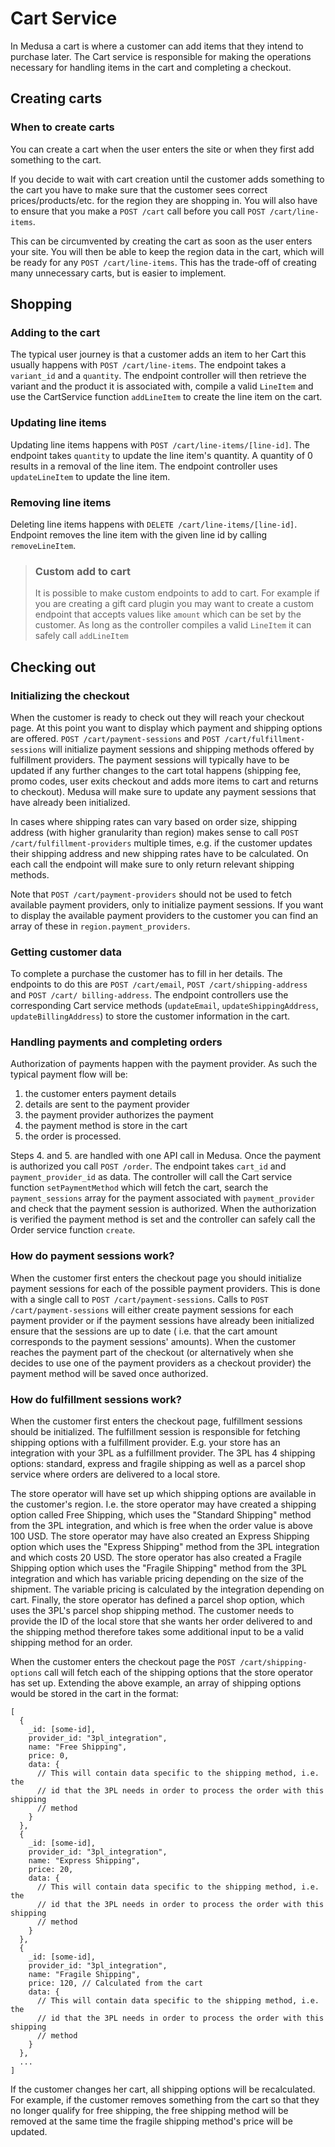 # Cart Service
In Medusa a cart is where a customer can add items that they intend to purchase
later. The Cart service is responsible for making the operations necessary for
handling items in the cart and completing a checkout. 

## Creating carts

### When to create carts
You can create a cart when the user enters the site or when they first add
something to the cart.

If you decide to wait with cart creation until the
customer adds something to the cart you have to make sure that the customer sees
correct prices/products/etc. for the region they are shopping in. You will also
have to ensure that you make a `POST /cart` call before you call `POST
/cart/line-items`.

This can be circumvented by creating the cart as soon as the user enters your
site. You will then be able to keep the region data in the cart, which will be
ready for any `POST /cart/line-items`. This has the trade-off of creating many
unnecessary carts, but is easier to implement.

## Shopping

### Adding to the cart
The typical user journey is that a customer adds an item to her Cart this
usually happens with `POST /cart/line-items`. The endpoint takes a `variant_id`
and a `quantity`. The endpoint controller will then retrieve the variant and the
product it is associated with, compile a valid `LineItem` and use the
CartService function `addLineItem` to create the line item on the cart.

### Updating line items
Updating line items happens with `POST /cart/line-items/[line-id]`. The endpoint
takes `quantity` to update the line item's quantity. A quantity of 0 results in
a removal of the line item. The endpoint controller uses `updateLineItem` to
update the line item.

### Removing line items
Deleting line items happens with `DELETE /cart/line-items/[line-id]`. Endpoint 
removes the line item with the given line id by calling `removeLineItem`.

> ### Custom add to cart
> It is possible to make custom endpoints to add to cart. For example if you are
> creating a gift card plugin you may want to create a custom endpoint that
> accepts values like `amount` which can be set by the customer. As long as the
> controller compiles a valid `LineItem` it can safely call `addLineItem`

## Checking out

### Initializing the checkout
When the customer is ready to check out they will reach your checkout page. At
this point you want to display which payment and shipping options are offered.
`POST /cart/payment-sessions` and `POST /cart/fulfillment-sessions` will
initialize payment sessions and shipping methods offered by fulfillment
providers. The payment sessions will typically have to be updated if any further
changes to the cart total happens (shipping fee, promo codes, user exits
checkout and adds more items to cart and returns to checkout). Medusa will make
sure to update any payment sessions that have already been initialized. 

In cases where shipping rates can vary based on order size, shipping address
(with higher granularity than region) makes sense to call `POST
/cart/fulfillment-providers` multiple times, e.g. if the customer updates their 
shipping address and new shipping rates have to be calculated. On each call the 
endpoint will make sure to only return relevant shipping methods.

Note that `POST /cart/payment-providers` should not be used to fetch available
payment providers, only to initialize payment sessions. If you want to display
the available payment providers to the customer you can find an array of these
in `region.payment_providers`.

### Getting customer data 
To complete a purchase the customer has to fill in her details. The endpoints to
do this are `POST /cart/email`, `POST /cart/shipping-address` and `POST /cart/
billing-address`. The endpoint controllers use the corresponding Cart service
methods (`updateEmail`, `updateShippingAddress`, `updateBillingAddress`) to
store the customer information in the cart.

### Handling payments and completing orders
Authorization of payments happen with the payment provider. As such the typical
payment flow will be:

1. the customer enters payment details
2. details are sent to the payment provider
3. the payment provider authorizes the payment
4. the payment method is store in the cart
5. the order is processed. 

Steps 4. and 5. are handled with one API call in Medusa. Once the payment is
authorized you call `POST /order`. The endpoint takes `cart_id` and
`payment_provider_id` as data. The controller will call the Cart service
function `setPaymentMethod` which will fetch the cart, search the
`payment_sessions` array for the payment associated with `payment_provider` and
check that the payment session is authorized. When the authorization is verified
the payment method is set and the controller can safely call the Order service
function `create`. 


### How do payment sessions work?

When the customer first enters the checkout page you should initialize payment 
sessions for each of the possible payment providers. This is done with a single
call to `POST /cart/payment-sessions`. Calls to `POST /cart/payment-sessions`
will either create payment sessions for each payment provider or if the payment
sessions have already been initialized ensure that the sessions are up to date (
i.e. that the cart amount corresponds to the payment sessions' amounts). When 
the customer reaches the payment part of the checkout (or alternatively when she
decides to use one of the payment providers as a checkout provider) the payment
method will be saved once authorized. 

### How do fulfillment sessions work?

When the customer first enters the checkout page, fulfillment sessions should be
initialized. The fulfillment session is responsible for fetching shipping 
options with a fulfillment provider. E.g. your store has an integration with
your 3PL as a fulfillment provider. The 3PL has 4 shipping options: standard,
express and fragile shipping as well as a parcel shop service where orders are 
delivered to a local store.

The store operator will have set up which shipping options are available in the
customer's region. I.e. the store operator may have created a shipping option 
called Free Shipping, which uses the "Standard Shipping" method from the 3PL 
integration, and which is free when the order value is above 100 USD. The store
operator may have also created an Express Shipping option which uses the 
"Express Shipping" method from the 3PL integration and which costs 20 USD. 
The store operator has also created a Fragile Shipping option which uses the
"Fragile Shipping" method from the 3PL integration and which has variable
pricing depending on the size of the shipment. The variable pricing is
calculated by the integration depending on cart. Finally, the store operator has
defined a parcel shop option, which uses the 3PL's parcel shop shipping method.
The customer needs to provide the ID of the local store that she wants her order
delivered to and the shipping method therefore takes some additional input to be
a valid shipping method for an order.

When the customer enters the checkout page the `POST /cart/shipping-options` 
call will fetch each of the shipping options that the store operator has set up.
Extending the above example, an array of shipping options would be stored in the
cart in the format:

```
[
  {
    _id: [some-id],
    provider_id: "3pl_integration",
    name: "Free Shipping",
    price: 0,
    data: {
      // This will contain data specific to the shipping method, i.e. the 
      // id that the 3PL needs in order to process the order with this shipping
      // method
    }
  },
  {
    _id: [some-id],
    provider_id: "3pl_integration",
    name: "Express Shipping",
    price: 20,
    data: {
      // This will contain data specific to the shipping method, i.e. the 
      // id that the 3PL needs in order to process the order with this shipping
      // method
    }
  },
  {
    _id: [some-id],
    provider_id: "3pl_integration",
    name: "Fragile Shipping",
    price: 120, // Calculated from the cart
    data: {
      // This will contain data specific to the shipping method, i.e. the 
      // id that the 3PL needs in order to process the order with this shipping
      // method
    }
  },
  ...
]
```

If the customer changes her cart, all shipping options will be recalculated. For
example, if the customer removes something from the cart so that they no longer
qualify for free shipping, the free shipping method will be removed at the same
time the fragile shipping method's price will be updated. 
